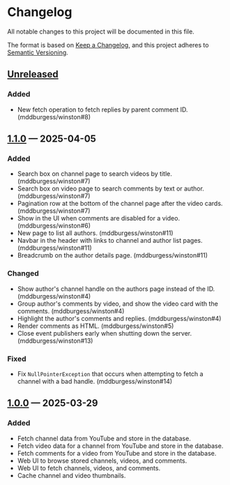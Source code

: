 # Changelog

All notable changes to this project will be documented in this file.

The format is based on [Keep a Changelog](https://keepachangelog.com/en/1.1.0/),
and this project adheres to [Semantic Versioning](https://semver.org/spec/v2.0.0.html).

## [Unreleased]

### Added

- New fetch operation to fetch replies by parent comment ID. (mddburgess/winston#8)

## [1.1.0] — 2025-04-05

### Added

- Search box on channel page to search videos by title. (mddburgess/winston#7)
- Search box on video page to search comments by text or author. (mddburgess/winston#7)
- Pagination row at the bottom of the channel page after the video cards. (mddburgess/winston#7)
- Show in the UI when comments are disabled for a video. (mddburgess/winston#6)
- New page to list all authors. (mddburgess/winston#11)
- Navbar in the header with links to channel and author list pages. (mddburgess/winston#11)
- Breadcrumb on the author details page. (mddburgess/winston#11)

### Changed

- Show author's channel handle on the authors page instead of the ID. (mddburgess/winston#4)
- Group author's comments by video, and show the video card with the comments. (mddburgess/winston#4)
- Highlight the author's comments and replies. (mddburgess/winston#4)
- Render comments as HTML. (mddburgess/winston#5)
- Close event publishers early when shutting down the server. (mddburgess/winston#13)

### Fixed

- Fix `NullPointerException` that occurs when attempting to fetch a channel with a bad handle. (mddburgess/winston#14)

## [1.0.0] — 2025-03-29

### Added

- Fetch channel data from YouTube and store in the database.
- Fetch video data for a channel from YouTube and store in the database.
- Fetch comments for a video from YouTube and store in the database.
- Web UI to browse stored channels, videos, and comments.
- Web UI to fetch channels, videos, and comments.
- Cache channel and video thumbnails.

[Unreleased]: https://github.com/mddburgess/winston/compare/v1.1.0...HEAD
[1.1.0]: https://github.com/mddburgess/winston/compare/v1.0.0...v1.1.0
[1.0.0]: https://github.com/mddburgess/winston/releases/tag/v1.0.0
